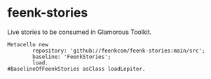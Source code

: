 # feenk-stories
Live stories to be consumed in Glamorous Toolkit.

```
Metacello new		repository: 'github://feenkcom/feenk-stories:main/src';		baseline: 'FeenkStories';		load.
#BaselineOfFeenkStories asClass loadLepiter.

```